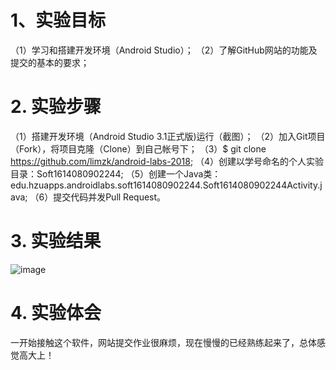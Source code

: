 # 1、实验目标
（1）学习和搭建开发环境（Android Studio）；
（2）了解GitHub网站的功能及提交的基本的要求；
# 2. 实验步骤
（1）搭建开发环境（Android Studio 3.1正式版)运行（截图）；
（2）加入Git项目（Fork），将项目克隆（Clone）到自己帐号下；
（3）$ git clone https://github.com/limzk/android-labs-2018;
（4）创建以学号命名的个人实验目录：Soft1614080902244;
（5）创建一个Java类：edu.hzuapps.androidlabs.soft1614080902244.Soft1614080902244Activity.java;
（6）提交代码并发Pull Request。
# 3. 实验结果
![image](https://github.com/Limzk/android-labs-2018/blob/master/soft1614080902244.jpg?raw=true)
# 4. 实验体会
一开始接触这个软件，网站提交作业很麻烦，现在慢慢的已经熟练起来了，总体感觉高大上！
